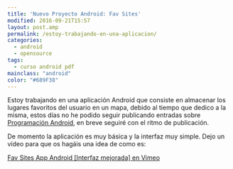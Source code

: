 ```yaml
---
title: 'Nuevo Proyecto Android: Fav Sites'
modified: 2016-09-21T15:57
layout: post.amp
permalink: /estoy-trabajando-en-una-aplicacion/
categories:
  - android
  - opensource
tags:
  - curso android pdf
mainclass: "android"
color: "#689F38"
---
```


Estoy trabajando en una aplicación Android que consiste en almacenar los lugares favoritos del usuario en un mapa, debido al tiempo que dedico a la misma, estos días no he podido seguir publicando entradas sobre [Programación Android][1], en breve seguiré con el ritmo de publicación.

<!--more-->

De momento la aplicación es muy básica y la interfaz muy simple. Dejo un vídeo para que os hagáis una idea de como es:


[Fav Sites App Android [Interfaz mejorada] en Vimeo](https://vimeo.com/28887963 "Fav Sites App Android [Interfaz mejorada]")


 [1]: https://elbauldelprogramador.com/guia-de-desarrollo-android
